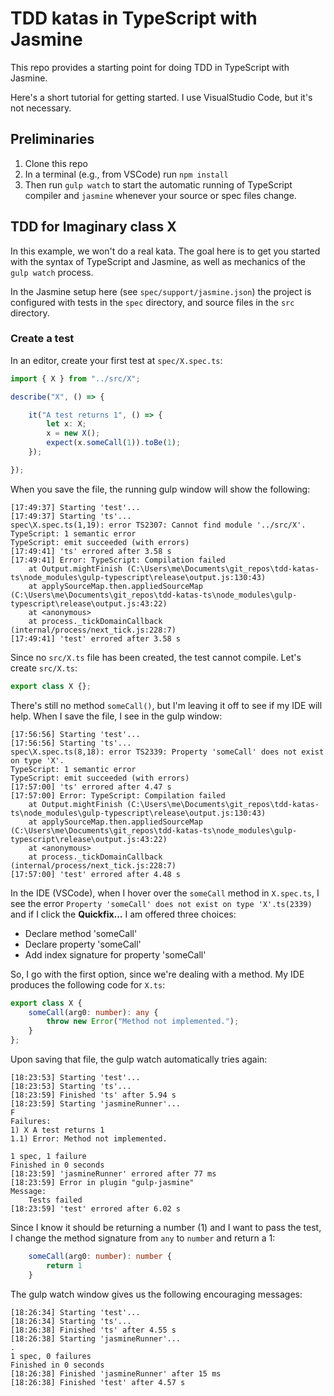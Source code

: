 # TDD katas in TypeScript with Jasmine

This repo provides a starting point for doing TDD in TypeScript with Jasmine.

Here's a short tutorial for getting started. I use VisualStudio Code, but it's not necessary.

## Preliminaries

1. Clone this repo
2. In a terminal (e.g., from VSCode) run `npm install`
3. Then run `gulp watch` to start the automatic running of TypeScript compiler and `jasmine` whenever your source or spec files change.

## TDD for Imaginary class X

In this example, we won't do a real kata. The goal here is to get you started with the syntax of TypeScript and Jasmine, as well as mechanics of the `gulp watch` process.

In the Jasmine setup here (see `spec/support/jasmine.json`) the project is configured with tests in the `spec` directory, and source files in the `src` directory.

### Create a test

In an editor, create your first test at `spec/X.spec.ts`:

```TypeScript
import { X } from "../src/X";

describe("X", () => {

    it("A test returns 1", () => {
        let x: X;
        x = new X();
        expect(x.someCall(1)).toBe(1);
    });

});
```

When you save the file, the running gulp window will show the following:

```
[17:49:37] Starting 'test'...
[17:49:37] Starting 'ts'...
spec\X.spec.ts(1,19): error TS2307: Cannot find module '../src/X'.
TypeScript: 1 semantic error
TypeScript: emit succeeded (with errors)
[17:49:41] 'ts' errored after 3.58 s
[17:49:41] Error: TypeScript: Compilation failed
    at Output.mightFinish (C:\Users\me\Documents\git_repos\tdd-katas-ts\node_modules\gulp-typescript\release\output.js:130:43)
    at applySourceMap.then.appliedSourceMap (C:\Users\me\Documents\git_repos\tdd-katas-ts\node_modules\gulp-typescript\release\output.js:43:22)
    at <anonymous>
    at process._tickDomainCallback (internal/process/next_tick.js:228:7)
[17:49:41] 'test' errored after 3.58 s
```

Since no `src/X.ts` file has been created, the test cannot compile. Let's create `src/X.ts`:

```TypeScript
export class X {};
```

There's still no method `someCall()`, but I'm leaving it off to see if my IDE will help. When I save the file, I see in the gulp window:

```
[17:56:56] Starting 'test'...
[17:56:56] Starting 'ts'...
spec\X.spec.ts(8,18): error TS2339: Property 'someCall' does not exist on type 'X'.
TypeScript: 1 semantic error
TypeScript: emit succeeded (with errors)
[17:57:00] 'ts' errored after 4.47 s
[17:57:00] Error: TypeScript: Compilation failed
    at Output.mightFinish (C:\Users\me\Documents\git_repos\tdd-katas-ts\node_modules\gulp-typescript\release\output.js:130:43)
    at applySourceMap.then.appliedSourceMap (C:\Users\me\Documents\git_repos\tdd-katas-ts\node_modules\gulp-typescript\release\output.js:43:22)
    at <anonymous>
    at process._tickDomainCallback (internal/process/next_tick.js:228:7)
[17:57:00] 'test' errored after 4.48 s
```

In the IDE (VSCode), when I hover over the `someCall` method in `X.spec.ts`, I see the error `Property 'someCall' does not exist on type 'X'.ts(2339)` and if I click the **Quickfix...** I am offered three choices:

- Declare method 'someCall'
- Declare property 'someCall'
- Add index signature for property 'someCall'

So, I go with the first option, since we're dealing with a method. My IDE produces the following code for `X.ts`:

```TypeScript
export class X {
    someCall(arg0: number): any {
        throw new Error("Method not implemented.");
    }
};
```

Upon saving that file, the gulp watch automatically tries again:

```
[18:23:53] Starting 'test'...
[18:23:53] Starting 'ts'...
[18:23:59] Finished 'ts' after 5.94 s
[18:23:59] Starting 'jasmineRunner'...
F
Failures:
1) X A test returns 1
1.1) Error: Method not implemented.

1 spec, 1 failure
Finished in 0 seconds
[18:23:59] 'jasmineRunner' errored after 77 ms
[18:23:59] Error in plugin "gulp-jasmine"
Message:
    Tests failed
[18:23:59] 'test' errored after 6.02 s
```

Since I know it should be returning a number (1) and I want to pass the test, I change the method signature from `any` to `number` and return a 1:

```TypeScript
    someCall(arg0: number): number {
        return 1
    }
```

The gulp watch window gives us the following encouraging messages:

```
[18:26:34] Starting 'test'...
[18:26:34] Starting 'ts'...
[18:26:38] Finished 'ts' after 4.55 s
[18:26:38] Starting 'jasmineRunner'...
.
1 spec, 0 failures
Finished in 0 seconds
[18:26:38] Finished 'jasmineRunner' after 15 ms
[18:26:38] Finished 'test' after 4.57 s
```
